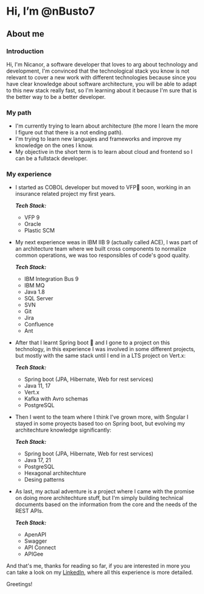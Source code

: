 # Hi, I’m @nBusto7

## About me

### Introduction

Hi, I'm Nicanor, a software developer that loves to arg about technology and development, I'm convinced that the technological stack you know is not relevant
to cover a new work with different technologies because since you have clear knowledge about software architecture, you will be able to adapt to this new stack
really fast, so I'm learning about it because I'm sure that is the better way to be a better developer.


### My path
- I'm currently trying to learn about architecture (the more I learn the more I figure out that there is a not ending path).
- I'm trying to learn new languajes and frameworks and improve my knowledge on the ones I know.
- My objective in the short term is to learn about cloud and frontend so I can be a fullstack developer.

### My experience

- I started as COBOL developer but moved to VFP🦊 soon, working in an insurance related project my first years.

  ***Tech Stack:***
    * VFP 9
    * Oracle
    * Plastic SCM

- My next experience weas in IBM IIB 9 (actually called ACE), I was part of an architecture team where we built cross components to normalize common
operations, we was too responsibles of code's good quality.

  ***Tech Stack:***
    * IBM Integration Bus 9
    * IBM MQ
    * Java 1.8
    * SQL Server
    * SVN
    * Git
    * Jira
    * Confluence
    * Ant
  
- After that I learnt Spring boot 🍃 and I gone to a project on this technology, in this experience I was involved in some different projects, but mostly with the same stack until I end in a LTS project on Vert.x:

  ***Tech Stack:***
    * Spring boot (JPA, Hibernate, Web for rest services)
    * Java 11, 17
    * Vert.x
    * Kafka with Avro schemas
    * PostgreSQL
 
- Then I went to the team where I think I've grown more, with Sngular I stayed in some proyects based too on Spring boot, but evolving my architechture knowledge significantly:

  ***Tech Stack:***
    * Spring boot (JPA, Hibernate, Web for rest services)
    * Java 17, 21
    * PostgreSQL
    * Hexagonal architechture
    * Desing patterns

- As last, my actual adventure is a project where I came with the promise on doing more architechture stuff, but I'm simply building technical documents based on the information from the core and the needs of the REST APIs.

  ***Tech Stack:***
    * ApenAPI
    * Swagger
    * API Connect
    * APIGee
 
And that's me, thanks for reading so far, if you are interested in more you can take a look on my [LinkedIn](https://www.linkedin.com/in/nicanor-manuel-busto-rodriguez-43703712b/), where all this experience is more detailed.

Greetings!

<!---
nBusto7/nBusto7 is a ✨ special ✨ repository because its `README.md` (this file) appears on your GitHub profile.
You can click the Preview link to take a look at your changes.
--->
